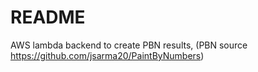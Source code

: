 # README
AWS lambda backend to create PBN results, (PBN source https://github.com/jsarma20/PaintByNumbers)
